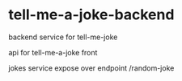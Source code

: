 # tell-me-a-joke-backend
backend service for tell-me-joke

api for tell-me-a-joke front

jokes service expose over endpoint  /random-joke
